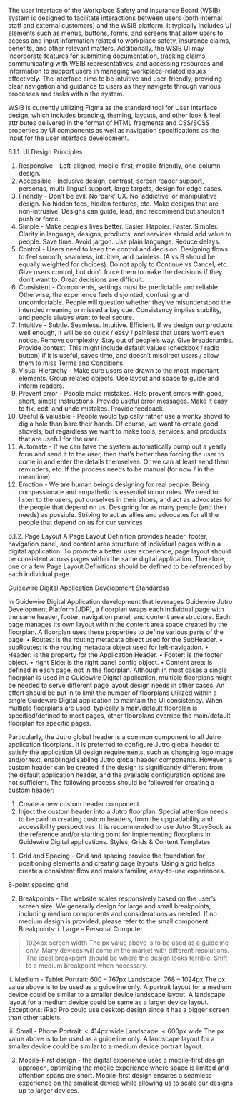 The user interface of the Workplace Safety and Insurance Board (WSIB) system is designed to facilitate interactions between users (both internal staff and external customers) and the WSIB platform. It typically includes UI elements such as menus, buttons, forms, and screens that allow users to access and input information related to workplace safety, insurance claims, benefits, and other relevant matters. Additionally, the WSIB UI may incorporate features for submitting documentation, tracking claims, communicating with WSIB representatives, and accessing resources and information to support users in managing workplace-related issues effectively. The interface aims to be intuitive and user-friendly, providing clear navigation and guidance to users as they navigate through various processes and tasks within the system.

 WSIB is currently utilizing Figma as the standard tool for User Interface design, which includes branding, theming, layouts, and other look & feel attributes delivered in the format of HTML fragments and CSS/SCSS properties by UI components as well as navigation specifications as the input for the user interface development.

6.1.1.	UI Design Principles
1.	Responsive – Left-aligned, mobile-first, mobile-friendly, one-column design. 
2.	Accessible - Inclusive design, contrast, screen reader support, personas, multi-lingual support, large targets, design for edge cases.
3.	Friendly - Don’t be evil. No ‘dark’ UX. No ‘addictive’ or manipulative design. No hidden fees, hidden features, etc. Make designs that are non-intrusive. Designs can guide, lead, and recommend but shouldn’t push or force.
4.	Simple - Make people’s lives better. Easier. Happier. Faster. Simpler. Clarity in language, designs, products, and services should add value to people. Save time. Avoid jargon. Use plain language. Reduce delays.
5.	Control - Users need to keep the control and decision. Designing flows to feel smooth, seamless, intuitive, and painless. (A vs B should be equally weighted for choices). Do not apply to Continue vs Cancel, etc. Give users control, but don’t force them to make the decisions if they don’t want to. Great decisions are difficult.
6.	Consistent - Components, settings must be predictable and reliable. Otherwise, the experience feels disjointed, confusing and uncomfortable. People will question whether they’ve misunderstood the intended meaning or missed a key cue. Consistency implies stability, and people always want to feel secure.
7.	Intuitive - Subtle. Seamless. Intuitive. Efficient. If we design our products well enough, it will be so quick / easy / painless that users won’t even notice. Remove complexity. Stay out of people’s way. Give breadcrumbs. Provide context. This might include default values (checkbox / radio button) if it is useful, saves time, and doesn’t misdirect users / allow them to miss Terms and Conditions.
8.	Visual Hierarchy - Make sure users are drawn to the most important elements. Group related objects. Use layout and space to guide and inform readers.
9.	Prevent error - People make mistakes. Help prevent errors with good, short, simple instructions. Provide useful error messages. Make it easy to fix, edit, and undo mistakes. Provide feedback.
10.	Useful & Valuable - People would typically rather use a wonky shovel to dig a hole than bare their hands. Of course, we want to create good shovels, but regardless we want to make tools, services, and products that are useful for the user.
11.	Automate - If we can have the system automatically pump out a yearly form and send it to the user, then that’s better than forcing the user to come in and enter the details themselves. Or we can at least send them reminders, etc. If the process needs to be manual (for now / in the meantime).
12.	Emotion - We are human beings designing for real people. Being compassionate and empathetic is essential to our roles. We need to listen to the users, put ourselves in their shoes, and act as advocates for the people that depend on us. Designing for as many people (and their needs) as possible. Striving to act as allies and advocates for all the people that depend on us for our services

6.1.2.	Page Layout
A Page Layout Definition provides header, footer, navigation panel, and content area structure of individual pages within a digital application. To promote a better user experience, page layout should be consistent across pages within the same digital application. Therefore, one or a few Page Layout Definitions should be defined to be referenced by each individual page.


 Guidewire Digital Application Development Standardss

In Guidewire Digital Application development that leverages Guidewire Jutro Development Platform (JDP), a floorplan wraps each individual page with the same header, footer, navigation panel, and content area structure. Each page manages its own layout within the content area space created by the floorplan. A floorplan uses these properties to define various parts of the page.
•	Routes: is the routing metadata object used for the SubHeader.
•	subRoutes: is the routing metadata object used for left-navigation.
•	Header: is the property for the Application Header.
•	Footer: is the footer object.
•	right Side: is the right panel config object.
•	Content area: is defined in each page, not in the floorplan.
Although in most cases a single floorplan is used in a Guidewire Digital application, multiple floorplans might be needed to serve different page layout design needs in other cases. An effort should be put in to limit the number of floorplans utilized within a single Guidewire Digital application to maintain the UI consistency.
When multiple floorplans are used, typically a main/default floorplan is specified/defined to most pages, other floorplans override the main/default floorplan for specific pages.

Particularly, the Jutro global header is a common component to all Jutro application floorplans. It is preferred to configure Jutro global header to satisfy the application UI design requirements, such as changing logo image and/or text, enabling/disabling Jutro global header components.
However, a custom header can be created if the design is significantly different from the default application header, and the available configuration options are not sufficient. The following process should be followed for creating a custom header:
1.	Create a new custom header component.
2.	Inject the custom header into a Jutro floorplan.
Special attention needs to be paid to creating custom headers, from the upgradability and accessibility perspectives.
It is recommended to use Jutro StoryBook as the reference and/or starting point for implementing floorplans in Guidewire Digital applications.
Styles, Grids & Content Templates
1)	Grid and Spacing - Grid and spacing provide the foundation for positioning elements and creating page layouts. Using a grid helps create a consistent flow and makes familiar, easy-to-use experiences.

 
8-point spacing grid

2)	Breakpoints - The website scales responsively based on the user’s screen size. We generally design for large and small breakpoints, including medium components and considerations as needed. If no medium design is provided, please refer to the small component.
Breakpoints: 
i.	Large – Personal Computer
 > 1024px screen width
The px value above is to be used as a guideline only.
Many devices will come in the market with different resolutions. The ideal breakpoint should be where the design looks terrible. Shift to a medium breakpoint when necessary.

ii.	Medium - Tablet 
Portrait: 600 – 767px
Landscape: 768 – 1024px
The px value above is to be used as a guideline only.
A portrait layout for a medium device could be similar to a smaller device landscape layout.
A landscape layout for a medium device could be same as a larger device layout.
Exceptions: iPad Pro could use desktop design since it has a bigger screen than other tablets.

iii.	Small - Phone
Portrait: < 414px wide 
Landscape: < 600px wide
The px value above is to be used as a guideline only.
A landscape layout for a smaller device could be similar to a medium device portrait layout.

3)	Mobile-First design - the digital experience uses a mobile-first design approach, optimizing the mobile experience where space is limited and attention spans are short. 
Mobile-first design ensures a seamless experience on the smallest device while allowing us to scale our designs up to larger devices.

